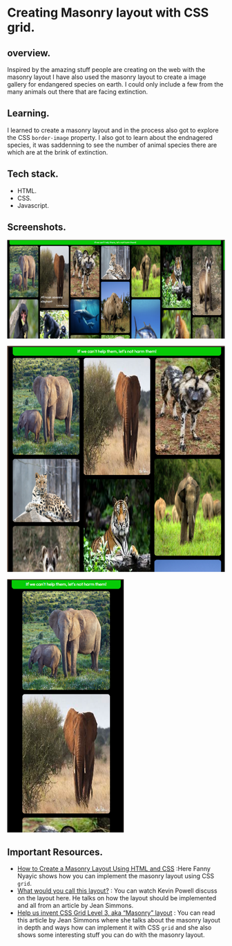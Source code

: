 # Creating Masonry layout with CSS grid.

## overview.
Inspired by the amazing stuff people are creating on the web with the masonry layout I have also used the masonry layout to create a image gallery for endangered species on earth. I could only include a few from the many animals out there that are facing extinction.

## Learning.
I learned to create a masonry layout and in the process also got to explore the CSS `border-image` property. I also got to learn about the endnagered species, it was saddenning to see the number of animal species there are which are at the brink of extinction.

## Tech stack.
- HTML.
- CSS.
- Javascript.

## Screenshots.
![](images/screenshot.png)

![](images/screenshot_medium.png)

![](images/screenshot_small.png)

## Important Resources.
- [How to Create a Masonry Layout Using HTML and CSS](https://www.freecodecamp.org/news/how-to-create-a-mansory-layout-using-html-and-css/) :Here Fanny Nyayic shows how you can implement the masonry layout using CSS `grid`.
- [What would you call this layout?](https://www.youtube.com/watch?v=azs0xtt_tJc&t=1090s&ab_channel=KevinPowell) : You can watch Kevin Powell discuss on the layout here. He talks on how the layout should be implemented and all from an article by Jean Simmons.
- [Help us invent CSS Grid Level 3, aka “Masonry” layout](https://webkit.org/blog/15269/help-us-invent-masonry-layouts-for-css-grid-level-3/) : You can read this article by Jean Simmons where she talks about the masonry layout in depth and ways how can implement it with CSS `grid` and she also shows some interesting stuff you can do with the masonry layout.